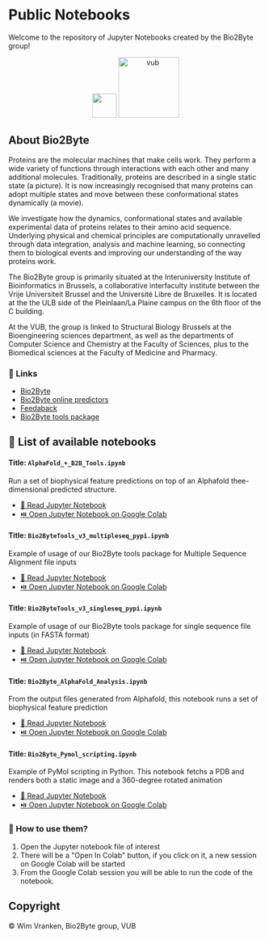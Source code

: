 # Public Notebooks 
Welcome to the repository of Jupyter Notebooks created by the Bio2Byte group!

<p align="center">
  <img src="https://pbs.twimg.com/profile_images/1247824923546079232/B9b_Yg7n_400x400.jpg" width="48px"/>
  <img src="https://upload.wikimedia.org/wikipedia/commons/thumb/3/31/Vrije_Universiteit_Brussel_logo.svg/1200px-Vrije_Universiteit_Brussel_logo.svg.png" alt="vub" width="120px"/>
</p>

## About Bio2Byte

Proteins are the molecular machines that make cells work. They perform a wide variety of functions through interactions with each other and many additional molecules. Traditionally, proteins are described in a single static state (a picture). It is now increasingly recognised that many proteins can adopt multiple states and move between these conformational states dynamically (a movie).

We investigate how the dynamics, conformational states and available experimental data of proteins relates to their amino acid sequence. Underlying physical and chemical principles are computationally unravelled through data integration, analysis and machine learning, so connecting them to biological events and improving our understanding of the way proteins work.

The Bio2Byte group is primarily situated at the Interuniversity Institute of Bioinformatics in Brussels, a collaborative interfaculty institute between the Vrije Universiteit Brussel and the Université Libre de Bruxelles. It is located at the the ULB side of the Pleinlaan/La Plaine campus on the 6th floor of the C building.

At the VUB, the group is linked to Structural Biology Brussels at the Bioengineering sciences department, as well as the departments of Computer Science and Chemistry at the Faculty of Sciences, plus to the Biomedical sciences at the Faculty of Medicine and Pharmacy.

### 🔗 Links 
- [Bio2Byte](https://bio2byte.be)
- [Bio2Byte online predictors](https://bio2byte.be/b2btools)
- [Feedaback](https://www.bio2byte.be/b2btools/feedback) 
- [Bio2Byte tools package](https://pypi.org/project/b2bTools/)

## 📓 List of available notebooks

#### Title: `AlphaFold_+_B2B_Tools.ipynb` 

Run a set of biophysical feature predictions on top of an Alphafold thee-dimensional predicted structure.

- [📖 Read Jupyter Notebook](https://github.com/Bio2Byte/public_notebooks/blob/main/AlphaFold_%2B_B2B_Tools.ipynb)
- [⏯️ Open Jupyter Notebook on Google Colab](https://colab.research.google.com/github/Bio2Byte/public_notebooks/blob/main/AlphaFold_%2B_B2B_Tools.ipynb)

#### Title: `Bio2ByteTools_v3_multipleseq_pypi.ipynb` 

Example of usage of our Bio2Byte tools package for Multiple Sequence Alignment file inputs

- [📖 Read Jupyter Notebook](https://github.com/Bio2Byte/public_notebooks/blob/main/Bio2ByteTools_v3_multipleseq_pypi.ipynb)
- [⏯️ Open Jupyter Notebook on Google Colab](https://colab.research.google.com/github/Bio2Byte/public_notebooks/blob/main/Bio2ByteTools_v3_multipleseq_pypi.ipynb)

#### Title: `Bio2ByteTools_v3_singleseq_pypi.ipynb`

Example of usage of our Bio2Byte tools package for single sequence file inputs (in FASTA format)

- [📖 Read Jupyter Notebook](https://github.com/Bio2Byte/public_notebooks/blob/main/Bio2ByteTools_v3_singleseq_pypi.ipynbb)
- [⏯️ Open Jupyter Notebook on Google Colab](https://colab.research.google.com/github/Bio2Byte/public_notebooks/blob/main/Bio2ByteTools_v3_singleseq_pypi.ipynb)

#### Title: `Bio2Byte_AlphaFold_Analysis.ipynb`

From the output files generated from Alphafold, this notebook runs a set of biophysical feature prediction

- [📖 Read Jupyter Notebook](https://github.com/Bio2Byte/public_notebooks/blob/main/Bio2Byte_AlphaFold_Analysis.ipynb)
- [⏯️ Open Jupyter Notebook on Google Colab](https://colab.research.google.com/github/Bio2Byte/public_notebooks/blob/main/Bio2Byte_AlphaFold_Analysis.ipynb)


#### Title: `Bio2Byte_Pymol_scripting.ipynb`

Example of PyMol scripting in Python. This notebook fetchs a PDB and renders both a static image and a 360-degree rotated animation 

- [📖 Read Jupyter Notebook](https://github.com/Bio2Byte/public_notebooks/blob/main/Bio2Byte_Pymol_scripting.ipynb)
- [⏯️ Open Jupyter Notebook on Google Colab](https://colab.research.google.com/github/Bio2Byte/public_notebooks/blob/main/Bio2Byte_Pymol_scripting.ipynb)


### 📃 How to use them? 
1. Open the Jupyter notebook file of interest
1. There will be a "Open In Colab" button, if you click on it, a new session on Google Colab will be started
1. From the Google Colab session you will be able to run the code of the notebook.

## Copyright

© Wim Vranken, Bio2Byte group, VUB
